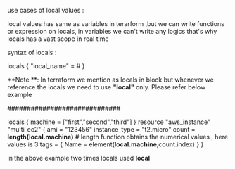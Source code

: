 use cases of local values :

local values has same as variables in terarform ,but we can write functions or expression on locals,
in variables we can't write any logics that's why locals has a vast scope in real time

syntax of locals :

locals {
 "local_name" = # 
 }

**Note **: In terraform we mention as locals in block but whenever we reference the locals we need to use **"local"** only.
Please refer below example

#############################

locals {
  machine = ["first","second","third"]
}
resource "aws_instance" "multi_ec2" {
    ami = "123456"
   instance_type = "t2.micro"
   count = **length(local.machine)**  # length function obtains the numerical values , here values is 3
   tags = {
    Name = element(**local.machine**,count.index)
}
}

in the above example two times locals used **local**
